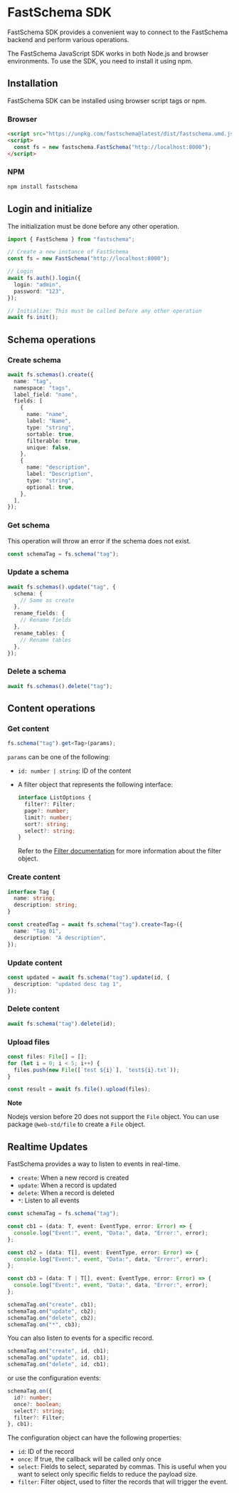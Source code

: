 # FastSchema SDK

FastSchema SDK provides a convenient way to connect to the FastSchema backend and perform various operations.

The FastSchema JavaScript SDK works in both Node.js and browser environments. To use the SDK, you need to install it using npm.

## Installation

FastSchema SDK can be installed using browser script tags or npm.

### Browser

```html
<script src="https://unpkg.com/fastschema@latest/dist/fastschema.umd.js"></script>
<script>
  const fs = new fastschema.FastSchema("http://localhost:8000");
</script>
```

### NPM

```bash
npm install fastschema
```

## Login and initialize

The initialization must be done before any other operation.

```typescript
import { FastSchema } from "fastschema";

// Create a new instance of FastSchema
const fs = new FastSchema("http://localhost:8000");

// Login
await fs.auth().login({
  login: "admin",
  password: "123",
});

// Initialize: This must be called before any other operation
await fs.init();
```

## Schema operations

### Create schema

```typescript
await fs.schemas().create({
  name: "tag",
  namespace: "tags",
  label_field: "name",
  fields: [
    {
      name: "name",
      label: "Name",
      type: "string",
      sortable: true,
      filterable: true,
      unique: false,
    },
    {
      name: "description",
      label: "Description",
      type: "string",
      optional: true,
    },
  ],
});
```

### Get schema

This operation will throw an error if the schema does not exist.

```typescript
const schemaTag = fs.schema("tag");
```

### Update a schema

```typescript
await fs.schemas().update("tag", {
  schema: {
    // Same as create
  },
  rename_fields: {
    // Rename fields
  },
  rename_tables: {
    // Rename tables
  },
});
```

### Delete a schema

```typescript
await fs.schemas().delete("tag");
```

## Content operations

### Get content

```typescript
fs.schema("tag").get<Tag>(params);
```

`params` can be one of the following:

- `id: number | string`: ID of the content

- A filter object that represents the following interface:

  ```typescript
  interface ListOptions {
    filter?: Filter;
    page?: number;
    limit?: number;
    sort?: string;
    select?: string;
  }
  ```

  Refer to the [Filter documentation](https://fastschema.com/docs/backend/list-records.html#filter) for more information about the filter object.

### Create content

```typescript
interface Tag {
  name: string;
  description: string;
}

const createdTag = await fs.schema("tag").create<Tag>({
  name: "Tag 01",
  description: "A description",
});
```

### Update content

```typescript
const updated = await fs.schema("tag").update(id, {
  description: "updated desc tag 1",
});
```

### Delete content

```typescript
await fs.schema("tag").delete(id);
```

### Upload files

```typescript
const files: File[] = [];
for (let i = 0; i < 5; i++) {
  files.push(new File([`test ${i}`], `test${i}.txt`));
}

const result = await fs.file().upload(files);
```

**Note**

Nodejs version before 20 does not support the `File` object.
You can use package `@web-std/file` to create a `File` object.

## Realtime Updates

FastSchema provides a way to listen to events in real-time.

- `create`: When a new record is created
- `update`: When a record is updated
- `delete`: When a record is deleted
- `*`: Listen to all events

```typescript
const schemaTag = fs.schema("tag");

const cb1 = (data: T, event: EventType, error: Error) => {
  console.log("Event:", event, "Data:", data, "Error:", error);
};

const cb2 = (data: T[], event: EventType, error: Error) => {
  console.log("Event:", event, "Data:", data, "Error:", error);
};

const cb3 = (data: T | T[], event: EventType, error: Error) => {
  console.log("Event:", event, "Data:", data, "Error:", error);
};

schemaTag.on("create", cb1);
schemaTag.on("update", cb2);
schemaTag.on("delete", cb2);
schemaTag.on("*", cb3);
```

You can also listen to events for a specific record.

```typescript
schemaTag.on("create", id, cb1);
schemaTag.on("update", id, cb1);
schemaTag.on("delete", id, cb1);
```

or use the configuration events:

```typescript
schemaTag.on({
  id?: number;
  once?: boolean;
  select?: string;
  filter?: Filter;
}, cb1);
```

The configuration object can have the following properties:

- `id`: ID of the record
- `once`: If true, the callback will be called only once
- `select`: Fields to select, separated by commas. This is useful when you want to select only specific fields to reduce the payload size.
- `filter`: Filter object, used to filter the records that will trigger the event.
